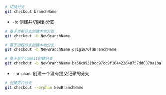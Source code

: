 ```bash
# 切换分支
git checkout branchName
```

- `-b`: 创建并切换到分支

```bash
# 基于当前分支创建本地分支
git checkout -b NewBranchName

# 基于远程分支创建本地分支
git checkout -b NewBranchName origin/OldBranchName

# 基于某个commit创建分支
git checkout -b NewBranchName ba56c0931bcc97cc9f164422648757dd0079a1ba
```

- `--orphan`: 创建一个没有提交记录的分支

```bash
# 创建空白分支
git checkout --orphan NewBranchName
```